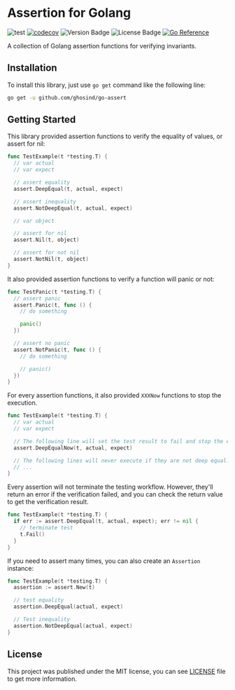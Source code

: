 # Assertion for Golang

![test](https://github.com/ghosind/go-assert/workflows/test/badge.svg)
[![codecov](https://codecov.io/gh/ghosind/go-assert/branch/main/graph/badge.svg)](https://codecov.io/gh/ghosind/go-assert)
![Version Badge](https://img.shields.io/github/v/release/ghosind/go-assert)
![License Badge](https://img.shields.io/github/license/ghosind/go-assert)
[![Go Reference](https://pkg.go.dev/badge/github.com/ghosind/go-assert.svg)](https://pkg.go.dev/github.com/ghosind/go-assert)

A collection of Golang assertion functions for verifying invariants.

## Installation

To install this library, just use `go get` command like the following line:

```bash
go get -u github.com/ghosind/go-assert
```

## Getting Started

This library provided assertion functions to verify the equality of values, or assert for nil:

```go
func TestExample(t *testing.T) {
  // var actual
  // var expect

  // assert equality
  assert.DeepEqual(t, actual, expect)

  // assert inequality
  assert.NotDeepEqual(t, actual, expect)

  // var object

  // assert for nil
  assert.Nil(t, object)

  // assert for not nil
  assert.NotNil(t, object)
}
```

It also provided assertion functions to verify a function will panic or not:

```go
func TestPanic(t *testing.T) {
  // assert panic
  assert.Panic(t, func () {
    // do something

    panic()
  })

  // assert no panic
  assert.NotPanic(t, func () {
    // do something

    // panic()
  })
}
```

For every assertion functions, it also provided `XXXNow` functions to stop the execution.

```go
func TestExample(t *testing.T) {
  // var actual
  // var expect

  // The following line will set the test result to fail and stop the execution
  assert.DeepEqualNow(t, actual, expect)

  // The following lines will never execute if they are not deep equal.
  // ...
}
```

Every assertion will not terminate the testing workflow. However, they'll return an error if the verification failed, and you can check the return value to get the verification result.

```go
func TestExample(t *testing.T) {
  if err := assert.DeepEqual(t, actual, expect); err != nil {
    // terminate test
    t.Fail()
  }
}
```

If you need to assert many times, you can also create an `Assertion` instance:

```go
func TestExample(t *testing.T) {
  assertion := assert.New(t)

  // test equality
  assertion.DeepEqual(actual, expect)

  // Test inequality
  assertion.NotDeepEqual(actual, expect)
}
```

## License

This project was published under the MIT license, you can see [LICENSE](./LICENSE) file to get more information.
